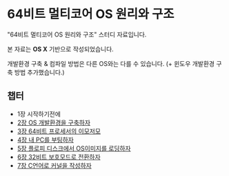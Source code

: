 # 64비트 멀티코어 OS 원리와 구조
"64비트 멀티코어 OS 원리와 구조" 스터디 자료입니다.

본 자료는 **OS X** 기반으로 작성되었습니다.

개발환경 구축 & 컴파일 방법은 다른 OS와는 다를 수 있습니다. (+ 윈도우 개발환경 구축 방법 추가했습니다.)

## 챕터
 - 1장 시작하기전에
 - [2장 OS 개발환경을 구축하자](https://github.com/HIPERCUBE/64bit-Multicore-OS/blob/master/book/Ch2개발환경구축.md)
 - [3장 64비트 프로세서의 이모저모](https://github.com/HIPERCUBE/64bit-Multicore-OS/blob/master/book/Ch3_64비트%20프로세서의%20이모저모.md)
 - [4장 내 PC를 부팅하자](https://github.com/HIPERCUBE/64bit-Multicore-OS/blob/master/book/Ch4_내%20PC를%20부팅하자.md)
 - [5장 플로피 디스크에서 OS이미지를 로딩하자](https://github.com/HIPERCUBE/64bit-Multicore-OS/blob/master/book/Ch5_플로피%20디스크에서%20OS이미지를%20로딩하자.md)
 - [6장 32비트 보호모드로 전환하자](https://github.com/HIPERCUBE/64bit-Multicore-OS/blob/master/book/Ch6_32비트%20보호%20모드로%20전환하자.md)
 - [7장 C언어로 커널을 작성하자](https://github.com/HIPERCUBE/64bit-Multicore-OS/blob/master/book/Ch7_C언어로%20커널을%20작성하자.md)
